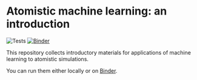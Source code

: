 Atomistic machine learning: an introduction
===========================================

![Tests](https://github.com/github/docs/actions/workflows/tests.yml/badge.svg?branch=main)
[![Binder](https://mybinder.org/badge_logo.svg)](https://mybinder.org/v2/gh/ceriottm/aml-intro/main)

This repository collects introductory materials for applications of machine learning to
atomistic simulations. 

You can run them either locally or on
[Binder](https://mybinder.org/v2/gh/ceriottm/aml-intro/main).
